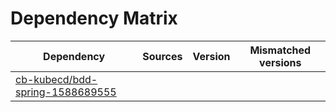# Dependency Matrix

Dependency | Sources | Version | Mismatched versions
---------- | ------- | ------- | -------------------
[cb-kubecd/bdd-spring-1588689555](https://github.com/cb-kubecd/bdd-spring-1588689555.git) |  | []() | 
